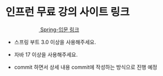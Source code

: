 # 인프런 무료 강의 사이트 링크

<img src="https://cdn.inflearn.com/assets/brand/logo.png" width="90px" height="15px" /><a href="https://inf.run/hivx6" target="_blank" >
<span >Spring-입문 링크</span></a>

* 스프링 부트 3.0 이상을 사용해주세요.
* 자바 17 이상을 사용해주세요.

* commit 하면서 상세 내용 commit에 작성하는 방식으로 진행 예정

